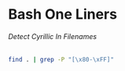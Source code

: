 Bash One Liners
=============

###### Detect Cyrillic In Filenames

```bash
find . | grep -P "[\x80-\xFF]"
```
